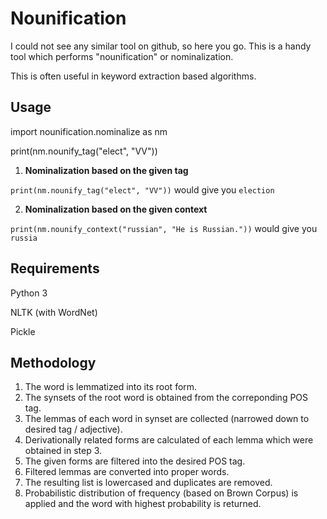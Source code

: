 # Nounification

I could not see any similar tool on github, so here you go.
This is a handy tool which performs "nounification" or nominalization.

This is often useful in keyword extraction based algorithms.

## Usage

import nounification.nominalize as nm

print(nm.nounify_tag("elect", "VV"))

1. **Nominalization based on the given tag**

`print(nm.nounify_tag("elect", "VV"))` would give you `election`

2. **Nominalization based on the given context**

`print(nm.nounify_context("russian", "He is Russian."))` would give you `russia`

## Requirements

Python 3

NLTK (with WordNet)

Pickle

## Methodology

1. The word is lemmatized into its root form.
2. The synsets of the root word is obtained from the correponding POS tag.
3. The lemmas of each word in synset are collected (narrowed down to desired tag / adjective).
4. Derivationally related forms are calculated of each lemma which were obtained in step 3.
5. The given forms are filtered into the desired POS tag.
6. Filtered lemmas are converted into proper words.
7. The resulting list is lowercased and duplicates are removed.
8. Probabilistic distribution of frequency (based on Brown Corpus) is applied and the word with highest probability is returned.


